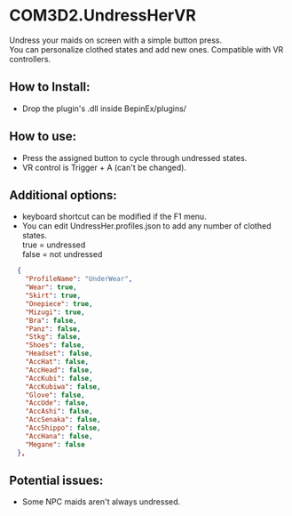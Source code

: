 # COM3D2.UndressHerVR

Undress your maids on screen with a simple button press.  
You can personalize clothed states and add new ones.
Compatible with VR controllers.

## How to Install:
- Drop the plugin's .dll inside BepinEx/plugins/

## How to use:
- Press the assigned button to cycle through undressed states.
- VR control is Trigger + A (can't be changed).

## Additional options:
- keyboard shortcut can be modified if the F1 menu.
- You can edit UndressHer.profiles.json to add any number of clothed states.  
true = undressed  
false = not undressed  
```json
  {
    "ProfileName": "UnderWear",
    "Wear": true,
    "Skirt": true,
    "Onepiece": true,
    "Mizugi": true,
    "Bra": false,
    "Panz": false,
    "Stkg": false,
    "Shoes": false,
    "Headset": false,
    "AccHat": false,
    "AccHead": false,
    "AccKubi": false,
    "AccKubiwa": false,
    "Glove": false,
    "AccUde": false,
    "AccAshi": false,
    "AccSenaka": false,
    "AccShippo": false,
    "AccHana": false,
    "Megane": false
  },
```

## Potential issues:
- Some NPC maids aren't always undressed.
